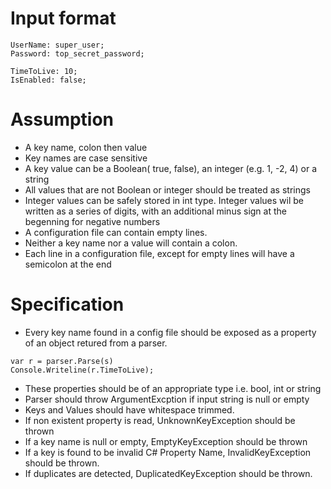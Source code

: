 ﻿# Input format

```
UserName: super_user;
Password: top_secret_password;

TimeToLive: 10;
IsEnabled: false;
```

# Assumption
* A key name, colon then value
* Key names are case sensitive
* A key value can be a Boolean( true, false), an integer (e.g. 1, -2, 4) or a string
* All values that are not Boolean or integer should be treated as strings
* Integer values can be safely stored in int type. Integer values wil be written as a series of digits, with an additional minus sign at the begenning for negative numbers
* A configuration file can contain empty lines.
* Neither a key name nor a value will contain a colon.
* Each line in a configuration file, except for empty lines will have a semicolon at the end


# Specification
* Every key name found in a config file should be exposed as a property of an object retured from a parser.

```
var r = parser.Parse(s)
Console.Writeline(r.TimeToLive);
```

* These properties should be of an appropriate type i.e. bool, int or string
* Parser should throw ArgumentExcption if input string is null or empty
* Keys and Values should have whitespace trimmed.
* If non existent property is read, UnknownKeyException should be thrown
* If a key name is null or empty, EmptyKeyException should be thrown
* If a key is found to be invalid C# Property Name, InvalidKeyException should be thrown.
* If duplicates are detected, DuplicatedKeyException should be thrown.